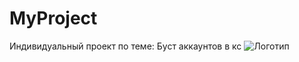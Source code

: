 # MyProject
 Индивидуальный проект по теме: Буст аккаунтов в кс 
![Логотип](https://octodex.github.com/images/orderedlistocat.png "Логотип GitHub")
